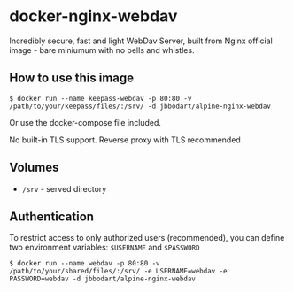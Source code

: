 # docker-nginx-webdav
Incredibly secure, fast and light WebDav Server, built from Nginx official image - bare miniumum with no bells and whistles.

## How to use this image
```console
$ docker run --name keepass-webdav -p 80:80 -v /path/to/your/keepass/files/:/srv/ -d jbbodart/alpine-nginx-webdav
```

Or use the docker-compose file included.

No built-in TLS support. Reverse proxy with TLS recommended

## Volumes
- `/srv` - served directory

## Authentication
To restrict access to only authorized users (recommended), you can define two environment variables: `$USERNAME` and `$PASSWORD`
```console
$ docker run --name webdav -p 80:80 -v /path/to/your/shared/files/:/srv/ -e USERNAME=webdav -e PASSWORD=webdav -d jbbodart/alpine-nginx-webdav

```
